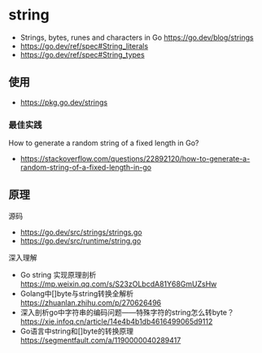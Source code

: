 # string
- Strings, bytes, runes and characters in Go https://go.dev/blog/strings
- https://go.dev/ref/spec#String_literals
- https://go.dev/ref/spec#String_types


## 使用
- https://pkg.go.dev/strings

### 最佳实践
How to generate a random string of a fixed length in Go?
- https://stackoverflow.com/questions/22892120/how-to-generate-a-random-string-of-a-fixed-length-in-go


## 原理
源码
- https://go.dev/src/strings/strings.go
- https://go.dev/src/runtime/string.go

深入理解
- Go string 实现原理剖析 https://mp.weixin.qq.com/s/S23zOLbcdA81Y68GmUZsHw 
- Golang中[]byte与string转换全解析 https://zhuanlan.zhihu.com/p/270626496
- 深入剖析go中字符串的编码问题——特殊字符的string怎么转byte？https://xie.infoq.cn/article/14e4b4b1db4616499065d9112
- Go语言中string和[]byte的转换原理 https://segmentfault.com/a/1190000040289417
